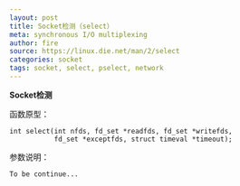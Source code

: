 ```yaml
---
layout: post
title: Socket检测（select）
meta: synchronous I/O multiplexing
author: fire
source: https://linux.die.net/man/2/select
categories: socket 
tags: socket, select, pselect, network
---
```


**Socket检测**

函数原型：

~~~
int select(int nfds, fd_set *readfds, fd_set *writefds,  
           fd_set *exceptfds, struct timeval *timeout);
~~~

参数说明：

~~~
To be continue...
~~~